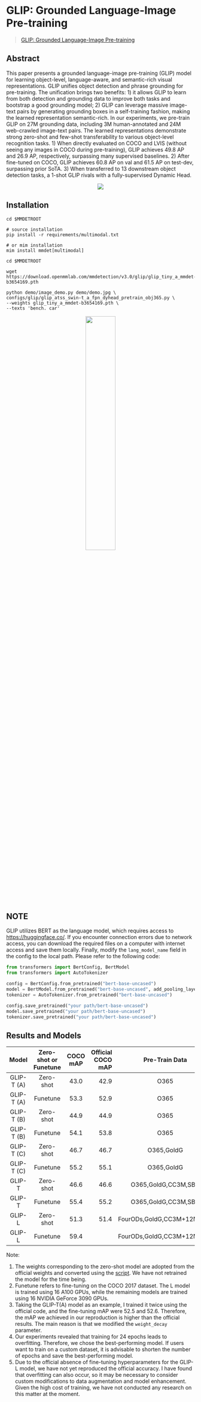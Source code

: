 # GLIP: Grounded Language-Image Pre-training

> [GLIP: Grounded Language-Image Pre-training](https://arxiv.org/abs/2112.03857)

<!-- [ALGORITHM] -->

## Abstract

This paper presents a grounded language-image pre-training (GLIP) model for learning object-level, language-aware, and semantic-rich visual representations. GLIP unifies object detection and phrase grounding for pre-training. The unification brings two benefits: 1) it allows GLIP to learn from both detection and grounding data to improve both tasks and bootstrap a good grounding model; 2) GLIP can leverage massive image-text pairs by generating grounding boxes in a self-training fashion, making the learned representation semantic-rich. In our experiments, we pre-train GLIP on 27M grounding data, including 3M human-annotated and 24M web-crawled image-text pairs. The learned representations demonstrate strong zero-shot and few-shot transferability to various object-level recognition tasks. 1) When directly evaluated on COCO and LVIS (without seeing any images in COCO during pre-training), GLIP achieves 49.8 AP and 26.9 AP, respectively, surpassing many supervised baselines. 2) After fine-tuned on COCO, GLIP achieves 60.8 AP on val and 61.5 AP on test-dev, surpassing prior SoTA. 3) When transferred to 13 downstream object detection tasks, a 1-shot GLIP rivals with a fully-supervised Dynamic Head.

<div align=center>
<img src="https://github.com/open-mmlab/mmyolo/assets/17425982/b87228d7-f000-4a5d-b103-fe535984417a"/>
</div>

## Installation

```shell
cd $MMDETROOT

# source installation
pip install -r requirements/multimodal.txt

# or mim installation
mim install mmdet[multimodal]
```

```shell
cd $MMDETROOT

wget https://download.openmmlab.com/mmdetection/v3.0/glip/glip_tiny_a_mmdet-b3654169.pth

python demo/image_demo.py demo/demo.jpg \
configs/glip/glip_atss_swin-t_a_fpn_dyhead_pretrain_obj365.py \
--weights glip_tiny_a_mmdet-b3654169.pth \
--texts 'bench. car'
```

<div align=center>
<img src="https://github.com/open-mmlab/mmdetection/assets/17425982/7b450d96-81ac-462a-92bc-0d4ae7b8721c" width="40%"/>
</div>

## NOTE

GLIP utilizes BERT as the language model, which requires access to https://huggingface.co/. If you encounter connection errors due to network access, you can download the required files on a computer with internet access and save them locally. Finally, modify the `lang_model_name` field in the config to the local path. Please refer to the following code:

```python
from transformers import BertConfig, BertModel
from transformers import AutoTokenizer

config = BertConfig.from_pretrained("bert-base-uncased")
model = BertModel.from_pretrained("bert-base-uncased", add_pooling_layer=False, config=config)
tokenizer = AutoTokenizer.from_pretrained("bert-base-uncased")

config.save_pretrained("your path/bert-base-uncased")
model.save_pretrained("your path/bert-base-uncased")
tokenizer.save_pretrained("your path/bert-base-uncased")
```

## Results and Models

|   Model    | Zero-shot or Funetune | COCO mAP | Official COCO mAP |       Pre-Train Data       |                                 Config                                  |                                                                                                                                                                                                   Download                                                                                                                                                                                                    |
| :--------: | :-------------------: | :------: | ----------------: | :------------------------: | :---------------------------------------------------------------------: | :-----------------------------------------------------------------------------------------------------------------------------------------------------------------------------------------------------------------------------------------------------------------------------------------------------------------------------------------------------------------------------------------------------------: |
| GLIP-T (A) |       Zero-shot       |   43.0   |              42.9 |            O365            |       [config](glip_atss_swin-t_a_fpn_dyhead_pretrain_obj365.py)        |                                                                                                                                                         [model](https://download.openmmlab.com/mmdetection/v3.0/glip/glip_tiny_a_mmdet-b3654169.pth)                                                                                                                                                          |
| GLIP-T (A) |       Funetune        |   53.3   |              52.9 |            O365            |   [config](glip_atss_swin-t_a_fpn_dyhead_16xb2_ms-2x_funtune_coco.py)   | [model](https://download.openmmlab.com/mmdetection/v3.0/glip/glip_atss_swin-t_a_fpn_dyhead_16xb2_ms-2x_funtune_coco/glip_atss_swin-t_a_fpn_dyhead_16xb2_ms-2x_funtune_coco_20230914_180419-e6addd96.pth)\| [log](https://download.openmmlab.com/mmdetection/v3.0/glip/glip_atss_swin-t_a_fpn_dyhead_16xb2_ms-2x_funtune_coco/glip_atss_swin-t_a_fpn_dyhead_16xb2_ms-2x_funtune_coco_20230914_180419.log.json) |
| GLIP-T (B) |       Zero-shot       |   44.9   |              44.9 |            O365            |       [config](glip_atss_swin-t_b_fpn_dyhead_pretrain_obj365.py)        |                                                                                                                                                         [model](https://download.openmmlab.com/mmdetection/v3.0/glip/glip_tiny_b_mmdet-6dfbd102.pth)                                                                                                                                                          |
| GLIP-T (B) |       Funetune        |   54.1   |              53.8 |            O365            |   [config](glip_atss_swin-t_b_fpn_dyhead_16xb2_ms-2x_funtune_coco.py)   | [model](https://download.openmmlab.com/mmdetection/v3.0/glip/glip_atss_swin-t_b_fpn_dyhead_16xb2_ms-2x_funtune_coco/glip_atss_swin-t_b_fpn_dyhead_16xb2_ms-2x_funtune_coco_20230916_163538-650323ba.pth)\| [log](https://download.openmmlab.com/mmdetection/v3.0/glip/glip_atss_swin-t_b_fpn_dyhead_16xb2_ms-2x_funtune_coco/glip_atss_swin-t_b_fpn_dyhead_16xb2_ms-2x_funtune_coco_20230916_163538.log.json) |
| GLIP-T (C) |       Zero-shot       |   46.7   |              46.7 |         O365,GoldG         |    [config](glip_atss_swin-t_c_fpn_dyhead_pretrain_obj365-goldg.py)     |                                                                                                                                                         [model](https://download.openmmlab.com/mmdetection/v3.0/glip/glip_tiny_c_mmdet-2fc427dd.pth)                                                                                                                                                          |
| GLIP-T (C) |       Funetune        |   55.2   |              55.1 |         O365,GoldG         |   [config](glip_atss_swin-t_c_fpn_dyhead_16xb2_ms-2x_funtune_coco.py)   | [model](https://download.openmmlab.com/mmdetection/v3.0/glip/glip_atss_swin-t_c_fpn_dyhead_16xb2_ms-2x_funtune_coco/glip_atss_swin-t_c_fpn_dyhead_16xb2_ms-2x_funtune_coco_20230914_182935-4ba3fc3b.pth)\| [log](https://download.openmmlab.com/mmdetection/v3.0/glip/glip_atss_swin-t_c_fpn_dyhead_16xb2_ms-2x_funtune_coco/glip_atss_swin-t_c_fpn_dyhead_16xb2_ms-2x_funtune_coco_20230914_182935.log.json) |
|   GLIP-T   |       Zero-shot       |   46.6   |              46.6 |    O365,GoldG,CC3M,SBU     | [config](glip_atss_swin-t_fpn_dyhead_pretrain_obj365-goldg-cc3m-sub.py) |                                                                                                                                                          [model](https://download.openmmlab.com/mmdetection/v3.0/glip/glip_tiny_mmdet-c24ce662.pth)                                                                                                                                                           |
|   GLIP-T   |       Funetune        |   55.4   |              55.2 |    O365,GoldG,CC3M,SBU     |    [config](glip_atss_swin-t_fpn_dyhead_16xb2_ms-2x_funtune_coco.py)    |     [model](https://download.openmmlab.com/mmdetection/v3.0/glip/glip_atss_swin-t_fpn_dyhead_16xb2_ms-2x_funtune_coco/glip_atss_swin-t_fpn_dyhead_16xb2_ms-2x_funtune_coco_20230914_224410-ba97be24.pth)\| [log](https://download.openmmlab.com/mmdetection/v3.0/glip/glip_atss_swin-t_fpn_dyhead_16xb2_ms-2x_funtune_coco/glip_atss_swin-t_fpn_dyhead_16xb2_ms-2x_funtune_coco_20230914_224410.log.json)     |
|   GLIP-L   |       Zero-shot       |   51.3   |              51.4 | FourODs,GoldG,CC3M+12M,SBU |       [config](glip_atss_swin-l_fpn_dyhead_pretrain_mixeddata.py)       |                                                                                                                                                            [model](https://download.openmmlab.com/mmdetection/v3.0/glip/glip_l_mmdet-abfe026b.pth)                                                                                                                                                            |
|   GLIP-L   |       Funetune        |   59.4   |                   | FourODs,GoldG,CC3M+12M,SBU |    [config](glip_atss_swin-l_fpn_dyhead_16xb2_ms-2x_funtune_coco.py)    |     [model](https://download.openmmlab.com/mmdetection/v3.0/glip/glip_atss_swin-l_fpn_dyhead_16xb2_ms-2x_funtune_coco/glip_atss_swin-l_fpn_dyhead_16xb2_ms-2x_funtune_coco_20230910_100800-e9be4274.pth)\| [log](https://download.openmmlab.com/mmdetection/v3.0/glip/glip_atss_swin-l_fpn_dyhead_16xb2_ms-2x_funtune_coco/glip_atss_swin-l_fpn_dyhead_16xb2_ms-2x_funtune_coco_20230910_100800.log.json)     |

Note:

1. The weights corresponding to the zero-shot model are adopted from the official weights and converted using the [script](../../tools/model_converters/glip_to_mmdet.py). We have not retrained the model for the time being.
2. Funetune refers to fine-tuning on the COCO 2017 dataset. The L model is trained using 16 A100 GPUs, while the remaining models are trained using 16 NVIDIA GeForce 3090 GPUs.
3. Taking the GLIP-T(A) model as an example, I trained it twice using the official code, and the fine-tuning mAP were 52.5 and 52.6. Therefore, the mAP we achieved in our reproduction is higher than the official results. The main reason is that we modified the `weight_decay` parameter.
4. Our experiments revealed that training for 24 epochs leads to overfitting. Therefore, we chose the best-performing model. If users want to train on a custom dataset, it is advisable to shorten the number of epochs and save the best-performing model.
5. Due to the official absence of fine-tuning hyperparameters for the GLIP-L model, we have not yet reproduced the official accuracy. I have found that overfitting can also occur, so it may be necessary to consider custom modifications to data augmentation and model enhancement. Given the high cost of training, we have not conducted any research on this matter at the moment.
